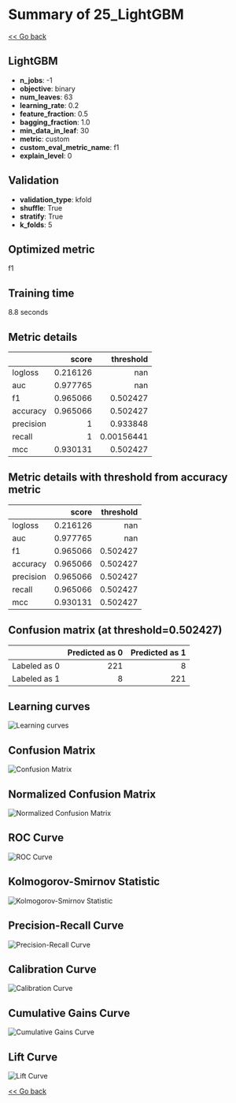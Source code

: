 # Summary of 25_LightGBM

[<< Go back](../README.md)


## LightGBM
- **n_jobs**: -1
- **objective**: binary
- **num_leaves**: 63
- **learning_rate**: 0.2
- **feature_fraction**: 0.5
- **bagging_fraction**: 1.0
- **min_data_in_leaf**: 30
- **metric**: custom
- **custom_eval_metric_name**: f1
- **explain_level**: 0

## Validation
 - **validation_type**: kfold
 - **shuffle**: True
 - **stratify**: True
 - **k_folds**: 5

## Optimized metric
f1

## Training time

8.8 seconds

## Metric details
|           |    score |    threshold |
|:----------|---------:|-------------:|
| logloss   | 0.216126 | nan          |
| auc       | 0.977765 | nan          |
| f1        | 0.965066 |   0.502427   |
| accuracy  | 0.965066 |   0.502427   |
| precision | 1        |   0.933848   |
| recall    | 1        |   0.00156441 |
| mcc       | 0.930131 |   0.502427   |


## Metric details with threshold from accuracy metric
|           |    score |   threshold |
|:----------|---------:|------------:|
| logloss   | 0.216126 |  nan        |
| auc       | 0.977765 |  nan        |
| f1        | 0.965066 |    0.502427 |
| accuracy  | 0.965066 |    0.502427 |
| precision | 0.965066 |    0.502427 |
| recall    | 0.965066 |    0.502427 |
| mcc       | 0.930131 |    0.502427 |


## Confusion matrix (at threshold=0.502427)
|              |   Predicted as 0 |   Predicted as 1 |
|:-------------|-----------------:|-----------------:|
| Labeled as 0 |              221 |                8 |
| Labeled as 1 |                8 |              221 |

## Learning curves
![Learning curves](learning_curves.png)
## Confusion Matrix

![Confusion Matrix](confusion_matrix.png)


## Normalized Confusion Matrix

![Normalized Confusion Matrix](confusion_matrix_normalized.png)


## ROC Curve

![ROC Curve](roc_curve.png)


## Kolmogorov-Smirnov Statistic

![Kolmogorov-Smirnov Statistic](ks_statistic.png)


## Precision-Recall Curve

![Precision-Recall Curve](precision_recall_curve.png)


## Calibration Curve

![Calibration Curve](calibration_curve_curve.png)


## Cumulative Gains Curve

![Cumulative Gains Curve](cumulative_gains_curve.png)


## Lift Curve

![Lift Curve](lift_curve.png)



[<< Go back](../README.md)
